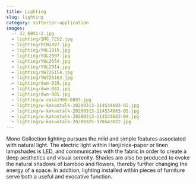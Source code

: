 ```yaml
---
title: Lighting
slug: lighting
category: softerior-application
images:
  -- JJ_6941-2.jpg
  - lighting/IMG_7252.jpg
  - lighting/PCN2497.jpg
  - lighting/YUL1915.jpg
  - lighting/YUL2597.jpg
  - lighting/YUL2654.jpg
  - lighting/YUL2914.jpg
  - lighting/YW7Z6154.jpg
  - lighting/YW7Z6163.jpg
  - lighting/dwm-038.jpg
  - lighting/dwm-081.jpg
  - lighting/dwm-085.jpg
  - lighting/w-casa1906-0003.jpg
  - lighting/w-kakaotalk-20200313-114534683-02.jpg
  - lighting/w-kakaotalk-20200313-114534683-05.jpg
  - lighting/w-kakaotalk-20200313-114534683-09.jpg
  - lighting/w-kakaotalk-20200325-170543022.jpg
---
```


Mono Collection  lighting pursues the mild and simple features associated with natural light. The electric light within Hanji rice-paper  or linen lampshades is LED,  and communicates with the  fabric in order to create a deep aesthetics and visual serenity. Shades are also be produced  to evoke the natural shadows of bamboo and  flowers,  thereby further changing the energy of a space.
In addition, lighting installed within  pieces of furniture serve both a  useful  and evocative function.
